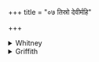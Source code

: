 +++
title = "०७ तिस्रो देवीर्महि"

+++

<details><summary>Whitney</summary>

### Translation
7. Ye three goddesses, grant (*yam*) us great protection, what is  
prosperous (*puṣṭá*) for our progeny and for ourselves (*tanū́*); let us  
not be deserted (*hā*) by progeny nor selves; let us not be made subject  
to the hater, O king Soma.

### Notes
All the mss. accent at the beginning *tisrás;* our text emends to  
*tísras*. The second half-verse, as above noted, goes with our 6 **a,  
b** to make one verse in RV. and TS.; and also in Ppp., which has the  
variant *dhanena* for *tanūbhis* in **c**. For the present verse, Ppp.  
agrees in the first half with our text, only reading *me* for *nas;* for  
second half it has: *māṁ viṣas saṁmanaso juṣantāṁ pitryaṁ kṣatraṁ pṛta  
jānātv asmāt*. The Anukr. ignores the extra syllable in **a**.
</details>

<details><summary>Griffith</summary>

Do ye three Goddesses give ample shelter and all success to us ourselves and children. Let us not lose our children or our bodies: let us not benefit the foe, King Soma!
</details>
